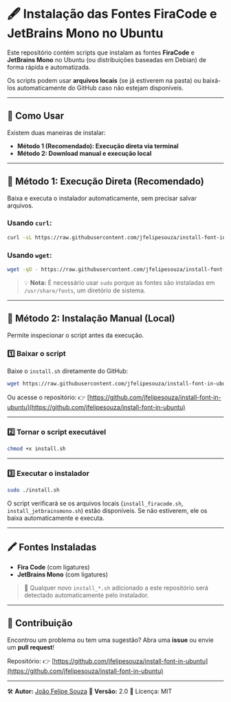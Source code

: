 # 🖋️ Instalação das Fontes FiraCode e JetBrains Mono no Ubuntu

Este repositório contém scripts que instalam as fontes **FiraCode** e **JetBrains Mono** no Ubuntu (ou distribuições baseadas em Debian) de forma rápida e automatizada.

Os scripts podem usar **arquivos locais** (se já estiverem na pasta) ou baixá-los automaticamente do GitHub caso não estejam disponíveis.

---

## 🚀 Como Usar

Existem duas maneiras de instalar:

* **Método 1 (Recomendado): Execução direta via terminal**
* **Método 2: Download manual e execução local**

---

## 🧩 Método 1: Execução Direta (Recomendado)

Baixa e executa o instalador automaticamente, sem precisar salvar arquivos.

### Usando `curl`:

```bash
curl -sL https://raw.githubusercontent.com/jfelipesouza/install-font-in-ubuntu/main/install.sh | sudo bash
```

### Usando `wget`:

```bash
wget -qO - https://raw.githubusercontent.com/jfelipesouza/install-font-in-ubuntu/main/install.sh | sudo bash
```

> 💡 **Nota:** É necessário usar `sudo` porque as fontes são instaladas em `/usr/share/fonts`, um diretório de sistema.

---

## 🧠 Método 2: Instalação Manual (Local)

Permite inspecionar o script antes da execução.

### 1️⃣ Baixar o script

Baixe o `install.sh` diretamente do GitHub:

```bash
wget https://raw.githubusercontent.com/jfelipesouza/install-font-in-ubuntu/main/install.sh
```

Ou acesse o repositório:
👉 [https://github.com/jfelipesouza/install-font-in-ubuntu](https://github.com/jfelipesouza/install-font-in-ubuntu)

---

### 2️⃣ Tornar o script executável

```bash
chmod +x install.sh
```

---

### 3️⃣ Executar o instalador

```bash
sudo ./install.sh
```

O script verificará se os arquivos locais (`install_firacode.sh`, `install_jetbrainsmono.sh`) estão disponíveis.
Se não estiverem, ele os baixa automaticamente e executa.

---

## 🖍️ Fontes Instaladas

* **Fira Code** (com ligatures)
* **JetBrains Mono** (com ligatures)

> 🧩 Qualquer novo `install_*.sh` adicionado a este repositório será detectado automaticamente pelo instalador.

---

## 💬 Contribuição

Encontrou um problema ou tem uma sugestão?
Abra uma **issue** ou envie um **pull request**!

Repositório:
👉 [https://github.com/jfelipesouza/install-font-in-ubuntu](https://github.com/jfelipesouza/install-font-in-ubuntu)

---

🛠️ **Autor:** [João Felipe Souza](https://github.com/jfelipesouza)
📅 **Versão:** 2.0
📄 Licença: MIT
